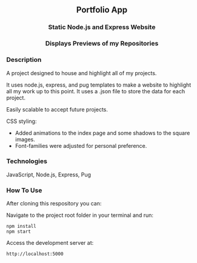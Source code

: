 <div align="center">

## Portfolio App
### Static Node.js and Express Website
### Displays Previews of my Repositories

</div>

### Description
A project designed to house and highlight all of my projects.
 
It uses node.js, express, and pug templates to make a website to highlight all my work up to this point.  It uses a .json  file to store the data for each project.

Easily scalable to accept future projects.

CSS styling:
* Added animations to the index page and some shadows to the square images.
* Font-families were adjusted for personal preference.

### Technologies
JavaScript, Node.js, Express, Pug

### How To Use

After cloning this respository you can:

Navigate to the project root folder in your terminal and run:
```
npm install
npm start
```

Access the development server at:
```
http://localhost:5000
```
